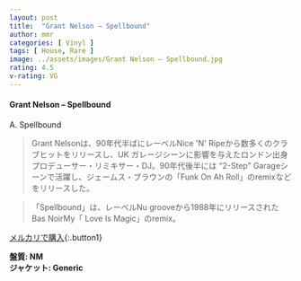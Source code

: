 ```yaml
---
layout: post
title:  "Grant Nelson – Spellbound"
author: mmr
categories: [ Vinyl ]
tags: [ House, Rare ]
image: ../assets/images/Grant Nelson – Spellbound.jpg
rating: 4.5
v-rating: VG
---
```


#### Grant Nelson – Spellbound

A. Spellbound

> Grant Nelsonは、90年代半ばにレーベルNice 'N' Ripeから数多くのクラブヒットをリリースし、UK ガレージシーンに影響を与えたロンドン出身プロデューサー・リミキサー・DJ。90年代後半には “2-Step” Garageシーンで活躍し、ジェームス・ブラウンの「Funk On Ah Roll」のremixなどをリリースした。

> 「Spellbound」は、レーベルNu grooveから1988年にリリースされたBas NoirMy「 Love Is Magic」のremix。

[メルカリで購入](https://jp.mercari.com/item/m49779856384){:.button1}

<div class="mt-4 mb-4 d-flex align-items-center">
<strong class="mr-1">盤質: NM</strong>
</div>
<div class="mt-4 mb-4 d-flex align-items-center">
<strong class="mr-1">ジャケット: Generic</strong>
</div>
